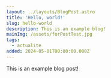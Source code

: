 ```yaml
---
layout: ../layouts/BlogPost.astro
title: 'Hello, world!'
slug: hello-world
description: This is an example blog!
mainImg: /assets/forPostTest.jpg
tags:
  - actualite
added: 2024-05-01T00:00:00.000Z
---
```


This is an example blog post!
